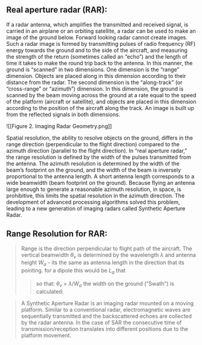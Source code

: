 ## Real aperture radar (RAR):

If a radar antenna, which amplifies the transmitted and received signal, is carried in an airplane or an orbiting satellite, a radar can be used to make an image of the ground below. Forward looking radar cannot create images.  Such a radar image is formed by transmitting pulses of radio frequency (RF) energy towards the ground and to the side of the aircraft, and measuring the strength of the return (sometimes called an “echo”) and the length of time it takes to make the round trip back to the antenna. In this manner, the ground is “scanned” in two dimensions. One dimension is the “range” dimension. Objects are placed along in this dimension according to their distance from the radar. The second dimension is the “along-track” (or “cross-range” or “azimuth”) dimension. In this dimension, the ground is scanned by the beam moving across the ground at a rate equal to the speed of the platform (aircraft or satellite), and objects are placed in this dimension according to the position of the aircraft along the track. An image is built up from the reflected signals in both dimensions.

![[Figure 2. Imaging Radar Geometry.png]]

Spatial resolution, the ability to resolve objects on the ground, differs in the range direction (perpendicular to the flight direction) compared to the azimuth direction (parallel to the flight direction). In “real aperture radar,” the range resolution is defined by the width of the pulses transmitted from the antenna. The azimuth resolution is determined by the width of the beam’s footprint on the ground, and the width of the beam is inversely proportional to the antenna length. A short antenna length corresponds to a wide beamwidth (beam footprint on the ground). Because flying an antenna large enough to generate a reasonable azimuth resolution, in space, is prohibitive, this limits the spatial resolution in the azimuth direction. The development of advanced processing algorithms solved this problem, leading to a new generation of imaging radars called Synthetic Aperture Radar.

## Range Resolution for RAR: 

> Range is the direction perpendicular to flight path of the aircraft. The vertical beamwidth $θ_v$ is determined by the wavelength $λ$ and antenna height $W_a$  - its the same as antenna length in the direction that its pointing. for a dipole this would be $L_a$ that 
>> so that: $θ_v$ = $λ$/$W_a$ 
	the width on the ground ("Swath") is calculated: 
	


>A Synthetic Aperture Radar is an imaging radar mounted on a moving platform. Similar to a conventional radar, electromagnetic waves are sequentially transmitted and the backscattered echoes are collected by the radar antenna. In the case of SAR the consecutive time of transmission/reception translates into different positions due to the platform movement.

